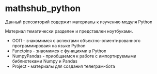 # mathshub_python
Данный репозиторий содержит материалы к изучению модуля Python

Материал тематически разделен и представлен ноутбуками.

* ООП - знакомимся с аспектами объектно-опиентированного программироваия на языке Python
* Functoins - знаомимся с функциями в Python
* NumpyPandas - приобщаемся к работе с импортируемыми библиотеками Numpy и Pandas
* Project - материалы для создания телеграм-бота
